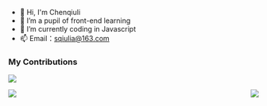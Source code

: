 <!-- ### Hi there 👋 -->

<!--
**chenqiuli/chenqiuli** is a ✨ _special_ ✨ repository because its `README.md` (this file) appears on your GitHub profile.

Here are some ideas to get you started:

- 🔭 I’m currently working on ...
- 🌱 I’m currently learning ...
- 👯 I’m looking to collaborate on ...
- 🤔 I’m looking for help with ...
- 💬 Ask me about ...
- 📫 How to reach me: ...
- 😄 Pronouns: ...
- ⚡ Fun fact: ...
-->

- 👋 Hi, I'm Chenqiuli
- 🌱 I’m a pupil of front-end learning
- 🤔 I’m currently coding in Javascript
- 📫 Email：sqiulia@163.com

### My Contributions

![](https://raw.githubusercontent.com/chenqiuli/chenqiuli/main/assets/github-contribution-grid-snake.svg)

<img align="left" src="https://github-readme-stats.vercel.app/api?username=chenqiuli&show_icons=true&hide_border=true">
<img align="right" src="https://github-readme-stats.vercel.app/api/top-langs/?username=chenqiuli&hide_border=true">
